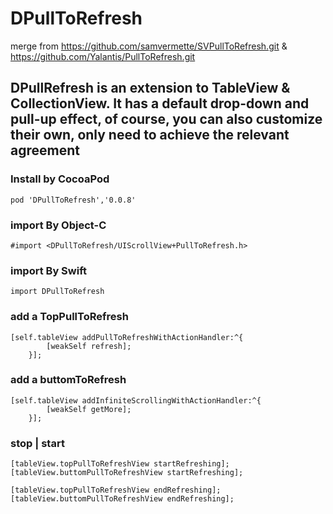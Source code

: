 # DPullToRefresh
merge from https://github.com/samvermette/SVPullToRefresh.git & https://github.com/Yalantis/PullToRefresh.git

## DPullRefresh is an extension to TableView & CollectionView. It has a default drop-down and pull-up effect, of course, you can also customize their own, only need to achieve the relevant agreement

### Install by CocoaPod
`pod 'DPullToRefresh','0.0.8'`
### import By Object-C
`#import <DPullToRefresh/UIScrollView+PullToRefresh.h>`
### import By Swift
`import DPullToRefresh`
### add a TopPullToRefresh
```
[self.tableView addPullToRefreshWithActionHandler:^{
        [weakSelf refresh];
    }];
```
### add a buttomToRefresh
``` 
[self.tableView addInfiniteScrollingWithActionHandler:^{
        [weakSelf getMore];
    }];
```
### stop | start
```
[tableView.topPullToRefreshView startRefreshing];
[tableView.buttomPullToRefreshView startRefreshing];

[tableView.topPullToRefreshView endRefreshing];
[tableView.buttomPullToRefreshView endRefreshing];
```


